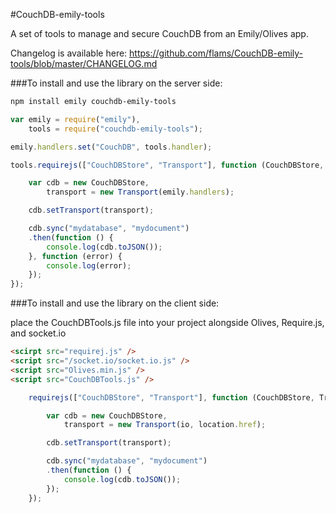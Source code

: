 #CouchDB-emily-tools

A set of tools to manage and secure CouchDB from an Emily/Olives app.

Changelog is available here: https://github.com/flams/CouchDB-emily-tools/blob/master/CHANGELOG.md

###To install and use the library on the server side:

```bash
npm install emily couchdb-emily-tools
```

```js
var emily = require("emily"),
	tools = require("couchdb-emily-tools");

emily.handlers.set("CouchDB", tools.handler);

tools.requirejs(["CouchDBStore", "Transport"], function (CouchDBStore, Transport) {

	var cdb = new CouchDBStore,
		transport = new Transport(emily.handlers);

	cdb.setTransport(transport);

	cdb.sync("mydatabase", "mydocument")
	.then(function () {
		console.log(cdb.toJSON());
	}, function (error) {
		console.log(error);
	});
});
```

###To install and use the library on the client side:

place the CouchDBTools.js file into your project alongside Olives, Require.js, and socket.io

```html
<scirpt src="requirej.js" />
<script src="/socket.io/socket.io.js" />
<script src="Olives.min.js" />
<script src="CouchDBTools.js" />
```

```js
	requirejs(["CouchDBStore", "Transport"], function (CouchDBStore, Transport) {

		var cdb = new CouchDBStore,
			transport = new Transport(io, location.href);

		cdb.setTransport(transport);

		cdb.sync("mydatabase", "mydocument")
		.then(function () {
			console.log(cdb.toJSON());
		});
	});
```




